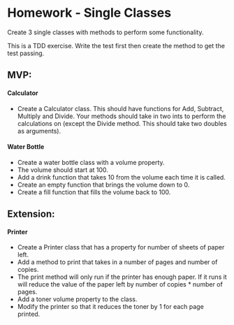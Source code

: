 # Homework - Single Classes

Create 3 single classes with methods to perform some functionality.

This is a TDD exercise. Write the test first then create the method to get the test passing.

## MVP:

#### Calculator

- Create a Calculator class. This should have functions for Add, Subtract, Multiply and Divide. Your methods should take in two ints to perform the calculations on (except the Divide method. This should take two doubles as arguments).

#### Water Bottle

- Create a water bottle class with a volume property.
- The volume should start at 100.
- Add a drink function that takes 10 from the volume each time it is called.
- Create an empty function that brings the volume down to 0.
- Create a fill function that fills the volume back to 100.

## Extension:

#### Printer

- Create a Printer class that has a property for number of sheets of paper left.
- Add a method to print that takes in a number of pages and number of copies.
- The print method will only run if the printer has enough paper. If it runs it will reduce the value of the paper left by number of copies \* number of pages.
- Add a toner volume property to the class.
- Modify the printer so that it reduces the toner by 1 for each page printed.
